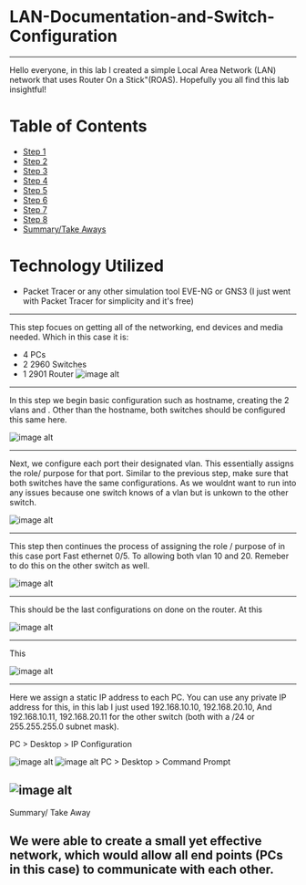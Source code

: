 # LAN-Documentation-and-Switch-Configuration


---
Hello everyone, in this lab I created a simple Local Area Network (LAN) network that uses Router On a Stick"(ROAS). Hopefully you all find this lab insightful!

# Table of Contents

- [Step 1](#step-8-mock-meeting-post-initial-discovery-scan-server-team)
- [Step 2](#step-9-mock-cab-meeting-implementing-remediations)
- [Step 3](#remediation-round-1-outdated-wireshark-removal)
- [Step 4](#remediation-round-2-insecure-protocols--ciphers)
- [Step 5](#remediation-round-3-guest-account-group-membership)
- [Step 6](#remediation-round-4-windows-os-updates)
- [Step 7](#f)
- [Step 8](#f)
- [Summary/Take Aways](#first-cycle-remediation-effort-summary)


# Technology Utilized
- Packet Tracer or any other simulation tool EVE-NG or GNS3 (I just went with Packet Tracer for simplicity and it's free)

---

This step focues on getting all of the networking, end devices and media needed.
Which in this case it is:
- 4 PCs
- 2 2960 Switches
- 1 2901 Router
![image alt](https://github.com/GerardoSierra-IT/LAN-Documentation-and-Switch-Configuration/blob/8570563d5ebda850c463f4b8ef4514a0a9276d47/LAN%20before%20it%20was%20all%20up.jpg)

---
In this step  we begin basic configuration such as hostname, creating the 2 vlans and . Other than the hostname, both switches should be configured this same here.

![image alt](https://github.com/GerardoSierra-IT/LAN-Documentation-and-Switch-Configuration/blob/501f17ffe725f18158f2ccfe4bbb135abcf0894b/Switch%20configurations.jpg)

---
Next, we configure each port their designated vlan. This essentially assigns the role/ purpose for that port. Similar to the previous step, make sure that both switches have the same configurations. As we wouldnt want to run into any issues because one switch knows of a vlan but is unkown to the other switch.

![image alt](https://github.com/GerardoSierra-IT/LAN-Documentation-and-Switch-Configuration/blob/b5685843d71be0b0bf13e8a3eae384267d1b9fac/configuring%20vlans%20on%20ports.jpg)

---
This step then continues the process of assigning the role / purpose of in this case port Fast ethernet 0/5. To allowing both vlan 10 and 20. Remeber to do this on the other switch as well.

![image alt](https://github.com/GerardoSierra-IT/LAN-Documentation-and-Switch-Configuration/blob/b5685843d71be0b0bf13e8a3eae384267d1b9fac/forgotten%20configurations%20for%20SW1.jpg)

---
This should be the last configurations on done on the router. At this

![image alt](https://github.com/GerardoSierra-IT/LAN-Documentation-and-Switch-Configuration/blob/b5685843d71be0b0bf13e8a3eae384267d1b9fac/router%20configurations.jpg)

---
This 

![image alt](https://github.com/GerardoSierra-IT/LAN-Documentation-and-Switch-Configuration/blob/b5685843d71be0b0bf13e8a3eae384267d1b9fac/trunk%20configurations.jpg)

---
Here we assign a static IP address to each PC. You can use any private IP address for this, in this lab I just used 192.168.10.10, 192.168.20.10, And 192.168.10.11, 192.168.20.11 for the other switch (both with a /24 or 255.255.255.0 subnet mask).

PC > Desktop > IP Configuration


![image alt](https://github.com/GerardoSierra-IT/LAN-Documentation-and-Switch-Configuration/blob/fb53b3a2e7982a11b747ddfeb447bcd106765953/pc%20step1.jpg)
![image alt](https://github.com/GerardoSierra-IT/LAN-Documentation-and-Switch-Configuration/blob/fb53b3a2e7982a11b747ddfeb447bcd106765953/pc%20step%202.jpg)
PC > Desktop > Command Prompt

![image alt](https://github.com/GerardoSierra-IT/LAN-Documentation-and-Switch-Configuration/blob/29fca487f205bdb180c38c64fc1acacf449fe23f/successful%20pings.jpg)
---

Summary/ Take Away

We were able to create a small yet effective network, which would allow all end points (PCs in this case) to communicate with each other. 
---
